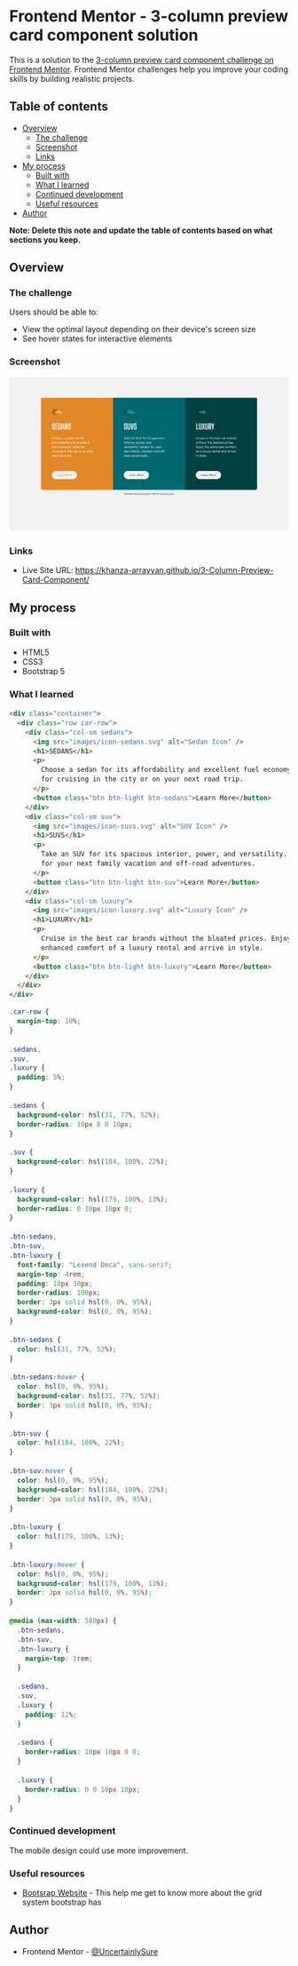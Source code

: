 # Frontend Mentor - 3-column preview card component solution

This is a solution to the [3-column preview card component challenge on Frontend Mentor](https://www.frontendmentor.io/challenges/3column-preview-card-component-pH92eAR2-). Frontend Mentor challenges help you improve your coding skills by building realistic projects.

## Table of contents

- [Overview](#overview)
  - [The challenge](#the-challenge)
  - [Screenshot](#screenshot)
  - [Links](#links)
- [My process](#my-process)
  - [Built with](#built-with)
  - [What I learned](#what-i-learned)
  - [Continued development](#continued-development)
  - [Useful resources](#useful-resources)
- [Author](#author)

**Note: Delete this note and update the table of contents based on what sections you keep.**

## Overview

### The challenge

Users should be able to:

- View the optimal layout depending on their device's screen size
- See hover states for interactive elements

### Screenshot

![](3-column-preview-card-component.png)

### Links

- Live Site URL:  https://khanza-arrayyan.github.io/3-Column-Preview-Card-Component/

## My process

### Built with

- HTML5
- CSS3
- Bootstrap 5

### What I learned

```html
<div class="container">
  <div class="row car-row">
    <div class="col-sm sedans">
      <img src="images/icon-sedans.svg" alt="Sedan Icon" />
      <h1>SEDANS</h1>
      <p>
        Choose a sedan for its affordability and excellent fuel economy. Ideal
        for cruising in the city or on your next road trip.
      </p>
      <button class="btn btn-light btn-sedans">Learn More</button>
    </div>
    <div class="col-sm suv">
      <img src="images/icon-suvs.svg" alt="SUV Icon" />
      <h1>SUVS</h1>
      <p>
        Take an SUV for its spacious interior, power, and versatility. Perfect
        for your next family vacation and off-road adventures.
      </p>
      <button class="btn btn-light btn-suv">Learn More</button>
    </div>
    <div class="col-sm luxury">
      <img src="images/icon-luxury.svg" alt="Luxury Icon" />
      <h1>LUXURY</h1>
      <p>
        Cruise in the best car brands without the bloated prices. Enjoy the
        enhanced comfort of a luxury rental and arrive in style.
      </p>
      <button class="btn btn-light btn-luxury">Learn More</button>
    </div>
  </div>
</div>
```

```css
.car-row {
  margin-top: 10%;
}

.sedans,
.suv,
.luxury {
  padding: 5%;
}

.sedans {
  background-color: hsl(31, 77%, 52%);
  border-radius: 10px 0 0 10px;
}

.suv {
  background-color: hsl(184, 100%, 22%);
}

.luxury {
  background-color: hsl(179, 100%, 13%);
  border-radius: 0 10px 10px 0;
}

.btn-sedans,
.btn-suv,
.btn-luxury {
  font-family: "Lexend Deca", sans-serif;
  margin-top: 4rem;
  padding: 10px 30px;
  border-radius: 100px;
  border: 3px solid hsl(0, 0%, 95%);
  background-color: hsl(0, 0%, 95%);
}

.btn-sedans {
  color: hsl(31, 77%, 52%);
}

.btn-sedans:hover {
  color: hsl(0, 0%, 95%);
  background-color: hsl(31, 77%, 52%);
  border: 3px solid hsl(0, 0%, 95%);
}

.btn-suv {
  color: hsl(184, 100%, 22%);
}

.btn-suv:hover {
  color: hsl(0, 0%, 95%);
  background-color: hsl(184, 100%, 22%);
  border: 3px solid hsl(0, 0%, 95%);
}

.btn-luxury {
  color: hsl(179, 100%, 13%);
}

.btn-luxury:hover {
  color: hsl(0, 0%, 95%);
  background-color: hsl(179, 100%, 13%);
  border: 3px solid hsl(0, 0%, 95%);
}

@media (max-width: 580px) {
  .btn-sedans,
  .btn-suv,
  .btn-luxury {
    margin-top: 1rem;
  }

  .sedans,
  .suv,
  .luxury {
    padding: 12%;
  }

  .sedans {
    border-radius: 10px 10px 0 0;
  }

  .luxury {
    border-radius: 0 0 10px 10px;
  }
}
```

### Continued development

The mobile design could use more improvement.

### Useful resources

- [Bootsrap Website](https://getbootstrap.com/) - This help me get to know more about the grid system bootstrap has

## Author

- Frontend Mentor - [@UncertainlySure](https://www.frontendmentor.io/profile/UncertainlySure)
